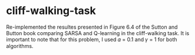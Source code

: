 # cliff-walking-task
Re-implemented the resultes presented in Figure 6.4 of the Sutton and Button book comparing SARSA and Q-learning in the cliff-walking task. It is important to note that for this problem, I used 𝛼 = 0.1 and 𝛾 = 1 for both algorithms.



